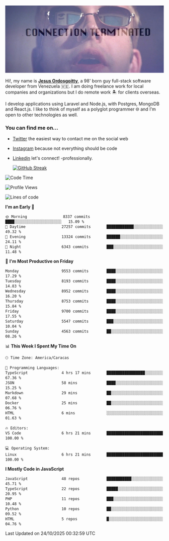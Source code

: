 ![hackers movie reference](./disconnected.jpg)

Hi!, my name is [**Jesus Ordosgoitty**](https://jodaz.dev), a 98' born guy full-stack software developer from Venezuela 🇻🇪. I am doing freelance work for local companies and organizations but I do remote work 🏝️ for clients overseas. 

I develop applications using Laravel and Node.js, with Postgres, MongoDB and React.js. I like to think of myself as a polyglot programmer 🌐 and I'm open to other technologies as well.

### You can find me on...

- [Twitter](https://twitter.com/jodaz_) the easiest way to contact me on the social web
- [Instagram](https://instagram.com/jodaz_) because not everything should be code
- [Linkedin](https://linkedin.com/in/jodaz) let's connect! -professionally.


    [![GitHub Streak](https://streak-stats.demolab.com?user=jodaz&theme=tokyonight)](https://git.io/streak-stats)

<!--START_SECTION:waka-->
![Code Time](http://img.shields.io/badge/Code%20Time-11%2C407%20hrs%2043%20mins-blue)

![Profile Views](http://img.shields.io/badge/Profile%20Views-0-blue)

![Lines of code](https://img.shields.io/badge/From%20Hello%20World%20I%27ve%20Written-84.3%20million%20lines%20of%20code-blue)

**I'm an Early 🐤** 

```text
🌞 Morning                8337 commits        ████░░░░░░░░░░░░░░░░░░░░░   15.09 % 
🌆 Daytime                27257 commits       ████████████░░░░░░░░░░░░░   49.32 % 
🌃 Evening                13324 commits       ██████░░░░░░░░░░░░░░░░░░░   24.11 % 
🌙 Night                  6343 commits        ███░░░░░░░░░░░░░░░░░░░░░░   11.48 % 
```
📅 **I'm Most Productive on Friday** 

```text
Monday                   9553 commits        ████░░░░░░░░░░░░░░░░░░░░░   17.29 % 
Tuesday                  8193 commits        ████░░░░░░░░░░░░░░░░░░░░░   14.83 % 
Wednesday                8952 commits        ████░░░░░░░░░░░░░░░░░░░░░   16.20 % 
Thursday                 8753 commits        ████░░░░░░░░░░░░░░░░░░░░░   15.84 % 
Friday                   9700 commits        ████░░░░░░░░░░░░░░░░░░░░░   17.55 % 
Saturday                 5547 commits        ███░░░░░░░░░░░░░░░░░░░░░░   10.04 % 
Sunday                   4563 commits        ██░░░░░░░░░░░░░░░░░░░░░░░   08.26 % 
```


📊 **This Week I Spent My Time On** 

```text
🕑︎ Time Zone: America/Caracas

💬 Programming Languages: 
TypeScript               4 hrs 17 mins       █████████████████░░░░░░░░   67.36 % 
JSON                     58 mins             ████░░░░░░░░░░░░░░░░░░░░░   15.25 % 
Markdown                 29 mins             ██░░░░░░░░░░░░░░░░░░░░░░░   07.68 % 
Docker                   25 mins             ██░░░░░░░░░░░░░░░░░░░░░░░   06.76 % 
HTML                     6 mins              ░░░░░░░░░░░░░░░░░░░░░░░░░   01.63 % 

🔥 Editors: 
VS Code                  6 hrs 21 mins       █████████████████████████   100.00 % 

💻 Operating System: 
Linux                    6 hrs 21 mins       █████████████████████████   100.00 % 
```

**I Mostly Code in JavaScript** 

```text
JavaScript               48 repos            ███████████░░░░░░░░░░░░░░   45.71 % 
TypeScript               22 repos            █████░░░░░░░░░░░░░░░░░░░░   20.95 % 
PHP                      11 repos            ███░░░░░░░░░░░░░░░░░░░░░░   10.48 % 
Python                   10 repos            ██░░░░░░░░░░░░░░░░░░░░░░░   09.52 % 
HTML                     5 repos             █░░░░░░░░░░░░░░░░░░░░░░░░   04.76 % 
```




 Last Updated on 24/10/2025 00:32:59 UTC
<!--END_SECTION:waka-->
